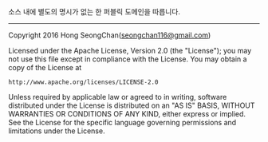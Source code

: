 소스 내에 별도의 명시가 없는 한 퍼블릭 도메인을 따릅니다. 

------------------------------------------------------
Copyright 2016 Hong SeongChan(seongchan116@gmail.com)

Licensed under the Apache License, Version 2.0 (the "License");
you may not use this file except in compliance with the License.
You may obtain a copy of the License at

    http://www.apache.org/licenses/LICENSE-2.0

Unless required by applicable law or agreed to in writing, software
distributed under the License is distributed on an "AS IS" BASIS,
WITHOUT WARRANTIES OR CONDITIONS OF ANY KIND, either express or implied.
See the License for the specific language governing permissions and
limitations under the License.
